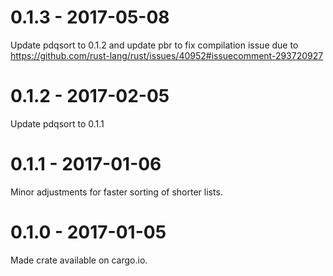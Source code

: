 # 0.1.3 - 2017-05-08
Update pdqsort to 0.1.2 and update pbr to fix compilation issue due to https://github.com/rust-lang/rust/issues/40952#issuecomment-293720927

# 0.1.2 - 2017-02-05
Update pdqsort to 0.1.1

# 0.1.1 - 2017-01-06
Minor adjustments for faster sorting of shorter lists.

# 0.1.0 - 2017-01-05
Made crate available on cargo.io.
